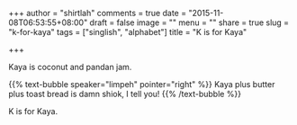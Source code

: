 +++
author = "shirtlah"
comments = true
date = "2015-11-08T06:53:55+08:00"
draft = false
image = ""
menu = ""
share = true
slug = "k-for-kaya"
tags = ["singlish", "alphabet"]
title = "K is for Kaya"

+++

Kaya is coconut and pandan jam.

{{% text-bubble speaker="limpeh" pointer="right" %}}
Kaya plus butter plus toast bread is damn shiok, I tell you!
{{% /text-bubble %}}

K is for Kaya.
